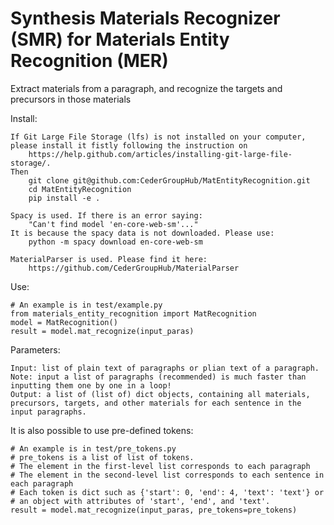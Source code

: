 # Synthesis Materials Recognizer (SMR) for Materials Entity Recognition (MER)

Extract materials from a paragraph, and recognize the targets and precursors in those materials  

Install:  


	If Git Large File Storage (lfs) is not installed on your computer, please install it fistly following the instruction on
		https://help.github.com/articles/installing-git-large-file-storage/.
	Then
        git clone git@github.com:CederGroupHub/MatEntityRecognition.git 
        cd MatEntityRecognition
        pip install -e .
	
	Spacy is used. If there is an error saying: 
	    "Can't find model 'en-core-web-sm'..." 
	It is because the spacy data is not downloaded. Please use:
	    python -m spacy download en-core-web-sm
	    
    MaterialParser is used. Please find it here:
        https://github.com/CederGroupHub/MaterialParser

Use:

    # An example is in test/example.py
	from materials_entity_recognition import MatRecognition   
	model = MatRecognition()  
	result = model.mat_recognize(input_paras)  

Parameters:

	Input: list of plain text of paragraphs or plian text of a paragraph. 
	Note: input a list of paragraphs (recommended) is much faster than inputting them one by one in a loop!  
	Output: a list of (list of) dict objects, containing all materials, precursors, targets, and other materials for each sentence in the input paragraphs.  

It is also possible to use pre-defined tokens:

    # An example is in test/pre_tokens.py
    # pre_tokens is a list of list of tokens.
    # The element in the first-level list corresponds to each paragraph
    # The element in the second-level list corresponds to each sentence in each paragraph
    # Each token is dict such as {'start': 0, 'end': 4, 'text': 'text'} or 
    # an object with attributes of 'start', 'end', and 'text'. 
    result = model.mat_recognize(input_paras, pre_tokens=pre_tokens)